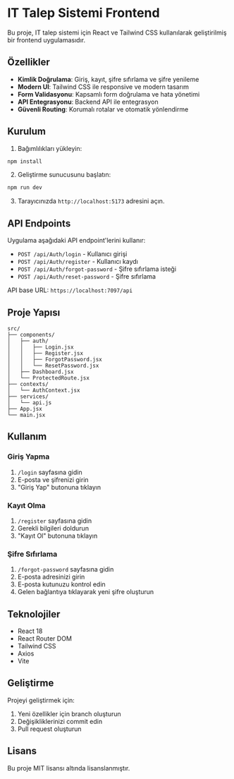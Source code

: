 # IT Talep Sistemi Frontend

Bu proje, IT talep sistemi için React ve Tailwind CSS kullanılarak geliştirilmiş bir frontend uygulamasıdır.

## Özellikler

- **Kimlik Doğrulama**: Giriş, kayıt, şifre sıfırlama ve şifre yenileme
- **Modern UI**: Tailwind CSS ile responsive ve modern tasarım
- **Form Validasyonu**: Kapsamlı form doğrulama ve hata yönetimi
- **API Entegrasyonu**: Backend API ile entegrasyon
- **Güvenli Routing**: Korumalı rotalar ve otomatik yönlendirme

## Kurulum

1. Bağımlılıkları yükleyin:
```bash
npm install
```

2. Geliştirme sunucusunu başlatın:
```bash
npm run dev
```

3. Tarayıcınızda `http://localhost:5173` adresini açın.

## API Endpoints

Uygulama aşağıdaki API endpoint'lerini kullanır:

- `POST /api/Auth/login` - Kullanıcı girişi
- `POST /api/Auth/register` - Kullanıcı kaydı
- `POST /api/Auth/forgot-password` - Şifre sıfırlama isteği
- `POST /api/Auth/reset-password` - Şifre sıfırlama

API base URL: `https://localhost:7097/api`

## Proje Yapısı

```
src/
├── components/
│   ├── auth/
│   │   ├── Login.jsx
│   │   ├── Register.jsx
│   │   ├── ForgotPassword.jsx
│   │   └── ResetPassword.jsx
│   ├── Dashboard.jsx
│   └── ProtectedRoute.jsx
├── contexts/
│   └── AuthContext.jsx
├── services/
│   └── api.js
├── App.jsx
└── main.jsx
```

## Kullanım

### Giriş Yapma
1. `/login` sayfasına gidin
2. E-posta ve şifrenizi girin
3. "Giriş Yap" butonuna tıklayın

### Kayıt Olma
1. `/register` sayfasına gidin
2. Gerekli bilgileri doldurun
3. "Kayıt Ol" butonuna tıklayın

### Şifre Sıfırlama
1. `/forgot-password` sayfasına gidin
2. E-posta adresinizi girin
3. E-posta kutunuzu kontrol edin
4. Gelen bağlantıya tıklayarak yeni şifre oluşturun

## Teknolojiler

- React 18
- React Router DOM
- Tailwind CSS
- Axios
- Vite

## Geliştirme

Projeyi geliştirmek için:

1. Yeni özellikler için branch oluşturun
2. Değişikliklerinizi commit edin
3. Pull request oluşturun

## Lisans

Bu proje MIT lisansı altında lisanslanmıştır.